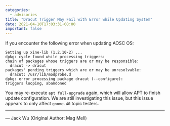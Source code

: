 ```yaml
---
categories:
  - advisories
title: "Dracut Trigger May Fail with Error while Updating System"
date: 2021-04-10T17:03:31+08:00
important: false
---
```


If you encounter the following error when updating AOSC OS:

    Setting up xine-lib (1.2.10-2) ...
    dpkg: cycle found while processing triggers:
    chain of packages whose triggers are or may be responsible:
      dracut -> dracut
    packages' pending triggers which are or may be unresolvable:
      dracut: /usr/lib/modprobe.d
    dpkg: error processing package dracut (--configure):
    triggers looping, abandoned

You may re-execute `apt full-upgrade` again, which will allow APT to finish update configuration.
We are still investigating this issue, but this issue appears to only affect `gnome-40` topic testers.

----

— Jack Wu (Original Author: Mag Mell)
